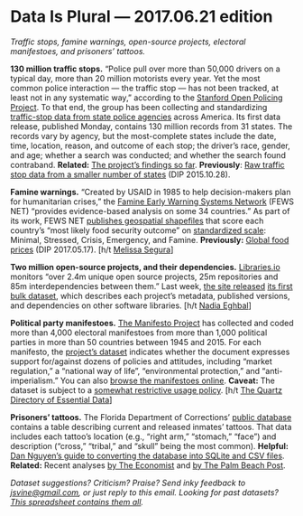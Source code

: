 Data Is Plural — 2017.06.21 edition
===================================

*Traffic stops, famine warnings, open-source projects, electoral manifestoes, and prisoners’ tattoos.*


__130 million traffic stops.__ “Police pull over more than 50,000 drivers on a typical day, more than 20 million motorists every year. Yet the most common police interaction — the traffic stop — has not been tracked, at least not in any systematic way,” according to the [Stanford Open Policing Project](https://openpolicing.stanford.edu/). To that end, the group has been collecting and standardizing [traffic-stop data from state police agencies](https://openpolicing.stanford.edu/data/) across America. Its first data release, published Monday, contains 130 million records from 31 states. The records vary by agency, but the most-complete states include the date, time, location, reason, and outcome of each stop; the driver’s race, gender, and age; whether a search was conducted; and whether the search found contraband. __Related:__ [The project’s findings so far](https://openpolicing.stanford.edu/findings/). __Previously__: [Raw traffic stop data from a smaller number of states](https://www.data-is-plural.com/archive/2015-10-28-edition) (DIP 2015.10.28).


__Famine warnings.__ “Created by USAID in 1985 to help decision-makers plan for humanitarian crises,” the [Famine Early Warning Systems Network](https://www.fews.net/) (FEWS NET) “provides evidence-based analysis on some 34 countries.” As part of its work, FEWS NET [publishes geospatial shapefiles](https://www.fews.net/shapefiles) that score each country’s “most likely food security outcome” on [standardized scale](http://www.fews.net/IPC): Minimal, Stressed, Crisis, Emergency, and Famine. __Previously:__ [Global food prices](https://www.data-is-plural.com/archive/2017-05-17-edition) (DIP 2017.05.17). [h/t [Melissa Segura](https://twitter.com/melissadsegura)]


__Two million open-source projects, and their dependencies.__ [Libraries.io](https://libraries.io) monitors “over 2.4m unique open source projects, 25m repositories and 85m interdependencies between them.” Last week, [the site released](https://medium.com/@BenJam/libraries-io-releases-data-on-over-25m-software-repositories-ab1db665826e) [its first bulk dataset](https://libraries.io/data), which describes each project’s metadata, published versions, and dependencies on other software libraries. [h/t [Nadia Eghbal](https://twitter.com/nayafia/status/876795645847248896)]


__Political party manifestoes.__ [The Manifesto Project](https://manifesto-project.wzb.eu/) has collected and coded more than 4,000 electoral manifestoes from more than 1,000 political parties in more than 50 countries between 1945 and 2015. For each manifesto, the [project’s dataset](https://manifesto-project.wzb.eu/datasets) indicates whether the document expresses support for/against dozens of policies and attitudes, including “market regulation,” a “national way of life”, “environmental protection,” and “anti-imperialism.” You can also [browse the manifestoes online](https://visuals.manifesto-project.wzb.eu/mpdb-shiny/cmp_dashboard_corpus/). __Caveat:__ The dataset is subject to a [somewhat restrictive usage policy](https://manifesto-project.wzb.eu/information/terms_of_use). [h/t [The Quartz Directory of Essential Data](https://docs.google.com/spreadsheets/d/1hU7Snj4KZ-ppyy388l-sV4I26n4yGVb8xYnygPOS-5k/edit#gid=1436509184)]


__Prisoners’ tattoos.__ The Florida Department of Corrections’ [public database](http://www.dc.state.fl.us/pub/obis_request.html) contains a table describing current and released inmates’ tattoos. That data includes each tattoo’s location (e.g., “right arm,” “stomach,” “face”) and description (“cross,” “tribal,” and “skull” being the most common). __Helpful:__ [Dan Nguyen’s guide to converting the database into SQLite and CSV files](https://gist.github.com/dannguyen/c6bcc9884c25cf68f3550560ccae5ca8). __Related:__ Recent analyses [by The Economist](http://www.economist.com/news/christmas-specials/21712032-what-can-be-learned-prisoners-tattoos-statistical-analysis-art) and [by The Palm Beach Post](http://www.mypalmbeachpost.com/news/body-art-000-florida-prison-inmates-runs-from-freaky-kinky/HXpaJsmobtJCGPP0vI9WlI/%20).


*Dataset suggestions? Criticism? Praise? Send inky feedback to <jsvine@gmail.com>, or just reply to this email. Looking for past datasets? [This spreadsheet contains them all](https://docs.google.com/spreadsheets/d/1wZhPLMCHKJvwOkP4juclhjFgqIY8fQFMemwKL2c64vk).*